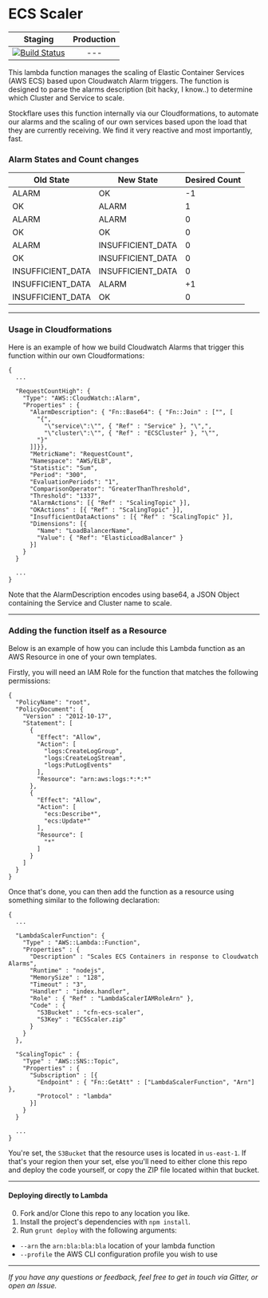 # ECS Scaler

| Staging | Production |
|:-:|:-:|
|[![Build Status](http://drone.stocktio.com/api/badge/github.com/Stockflare/lambda-ecs-scaler/status.svg?branch=master)](http://drone.stocktio.com/github.com/Stockflare/lambda-ecs-scaler)| --- |

This lambda function manages the scaling of Elastic Container Services (AWS ECS) based upon Cloudwatch Alarm triggers. The function is designed to parse the alarms description (bit hacky, I know..) to determine which Cluster and Service to scale.

Stockflare uses this function internally via our Cloudformations, to automate our alarms and the scaling of our own services based upon the load that they are currently receiving. We find it very reactive and most importantly, fast.

### Alarm States and Count changes

| Old State         | New State         | Desired Count |
|-------------------|-------------------|---------------|
| ALARM             | OK                | -1            |
| OK                | ALARM             | 1             |
| ALARM             | ALARM             | 0             |
| OK                | OK                | 0             |
| ALARM             | INSUFFICIENT_DATA | 0             |
| OK                | INSUFFICIENT_DATA | 0             |
| INSUFFICIENT_DATA | INSUFFICIENT_DATA | 0             |
| INSUFFICIENT_DATA | ALARM             | +1            |
| INSUFFICIENT_DATA | OK                | 0             |

---

### Usage in Cloudformations

Here is an example of how we build Cloudwatch Alarms that trigger this function within our own Cloudformations:

```
{
  ...

  "RequestCountHigh": {
    "Type": "AWS::CloudWatch::Alarm",
    "Properties" : {
      "AlarmDescription": { "Fn::Base64": { "Fn::Join" : ["", [
        "{",
          "\"service\":\"", { "Ref" : "Service" }, "\",",
          "\"cluster\":\"", { "Ref" : "ECSCluster" }, "\"",
        "}"
      ]]}},
      "MetricName": "RequestCount",
      "Namespace": "AWS/ELB",
      "Statistic": "Sum",
      "Period": "300",
      "EvaluationPeriods": "1",
      "ComparisonOperator": "GreaterThanThreshold",
      "Threshold": "1337",
      "AlarmActions": [{ "Ref" : "ScalingTopic" }],
      "OKActions" : [{ "Ref" : "ScalingTopic" }],
      "InsufficientDataActions" : [{ "Ref" : "ScalingTopic" }],
      "Dimensions": [{
        "Name": "LoadBalancerName",
        "Value": { "Ref": "ElasticLoadBalancer" }
      }]
    }
  }

  ...
}
```

Note that the AlarmDescription encodes using base64, a JSON Object containing the Service and Cluster name to scale.

---

### Adding the function itself as a Resource

Below is an example of how you can include this Lambda function as an AWS Resource in one of your own templates.

Firstly, you will need an IAM Role for the function that matches the following permissions:

```
{
  "PolicyName": "root",
  "PolicyDocument": {
    "Version" : "2012-10-17",
    "Statement": [
      {
        "Effect": "Allow",
        "Action": [
          "logs:CreateLogGroup",
          "logs:CreateLogStream",
          "logs:PutLogEvents"
        ],
        "Resource": "arn:aws:logs:*:*:*"
      },
      {
        "Effect": "Allow",
        "Action": [
          "ecs:Describe*",
          "ecs:Update*"
        ],
        "Resource": [
          "*"
        ]
      }
    ]
  }
}
```

Once that's done, you can then add the function as a resource using something similar to the following declaration:

```
{
  ...

  "LambdaScalerFunction": {
    "Type" : "AWS::Lambda::Function",
    "Properties" : {
      "Description" : "Scales ECS Containers in response to Cloudwatch Alarms",
      "Runtime" : "nodejs",
      "MemorySize" : "128",
      "Timeout" : "3",
      "Handler" : "index.handler",
      "Role" : { "Ref" : "LambdaScalerIAMRoleArn" },
      "Code" : {
        "S3Bucket" : "cfn-ecs-scaler",
        "S3Key" : "ECSScaler.zip"
      }
    }
  },

  "ScalingTopic" : {
    "Type" : "AWS::SNS::Topic",
    "Properties" : {
      "Subscription" : [{
        "Endpoint" : { "Fn::GetAtt" : ["LambdaScalerFunction", "Arn"] },
        "Protocol" : "lambda"
      }]
    }
  }

  ...
}
```

You're set, the `S3Bucket` that the resource uses is located in `us-east-1`. If that's your region then your set, else you'll need to either clone this repo and deploy the code yourself, or copy the ZIP file located within that bucket.

---

#### Deploying directly to Lambda

0. Fork and/or Clone this repo to any location you like.
0. Install the project's dependencies with `npm install`.
0. Run `grunt deploy` with the following arguments:
  * `--arn` the `arn:bla:bla:bla` location of your lambda function
  * `--profile` the AWS CLI configuration profile you wish to use

---

*If you have any questions or feedback, feel free to get in touch via Gitter, or open an Issue.*
